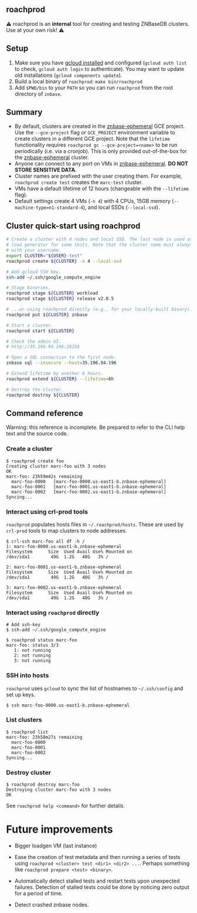 ## roachprod

⚠️ roachprod is an **internal** tool for creating and testing
ZNBaseDB clusters. Use at your own risk! ⚠️

## Setup

1. Make sure you have [gcloud installed] and configured (`gcloud auth list` to
check, `gcloud auth login` to authenticate). You may want to update old
installations (`gcloud components update`).
1. Build a local binary of `roachprod`: `make bin/roachprod`
1. Add `$PWD/bin` to your `PATH` so you can run `roachprod` from the root directory of `znbase`.

## Summary

* By default, clusters are created in the [znbase-ephemeral] GCE
  project. Use the `--gce-project` flag or `GCE_PROJECT` environment
  variable to create clusters in a different GCE project. Note that
  the `lifetime` functionality requires `roachprod gc
  --gce-project=<name>` to be run periodically (i.e. via a
  cronjob). This is only provided out-of-the-box for the
  [znbase-ephemeral] cluster.
* Anyone can connect to any port on VMs in [znbase-ephemeral].
  **DO NOT STORE SENSITIVE DATA**.
* Cluster names are prefixed with the user creating them. For example,
  `roachprod create test` creates the `marc-test` cluster.
* VMs have a default lifetime of 12 hours (changeable with the
  `--lifetime` flag).
* Default settings create 4 VMs (`-n 4`) with 4 CPUs, 15GB memory
  (`--machine-type=n1-standard-4`), and local SSDs (`--local-ssd`).

## Cluster quick-start using roachprod

```bash
# Create a cluster with 4 nodes and local SSD. The last node is used as a
# load generator for some tests. Note that the cluster name must always begin
# with your username.
export CLUSTER="${USER}-test"
roachprod create ${CLUSTER} -n 4 --local-ssd

# Add gcloud SSH key.
ssh-add ~/.ssh/google_compute_engine

# Stage binaries.
roachprod stage ${CLUSTER} workload
roachprod stage ${CLUSTER} release v2.0.5

# ...or using roachprod directly (e.g., for your locally-built binary).
roachprod put ${CLUSTER} znbase

# Start a cluster.
roachprod start ${CLUSTER}

# Check the admin UI.
# http://35.196.94.196:26258

# Open a SQL connection to the first node.
znbase sql --insecure --host=35.196.94.196

# Extend lifetime by another 6 hours.
roachprod extend ${CLUSTER} --lifetime=6h

# Destroy the cluster.
roachprod destroy ${CLUSTER}
```

## Command reference

Warning: this reference is incomplete. Be prepared to refer to the CLI help text
and the source code.

### Create a cluster

```
$ roachprod create foo
Creating cluster marc-foo with 3 nodes
OK
marc-foo: 23h59m42s remaining
  marc-foo-0000   [marc-foo-0000.us-east1-b.znbase-ephemeral]
  marc-foo-0001   [marc-foo-0001.us-east1-b.znbase-ephemeral]
  marc-foo-0002   [marc-foo-0002.us-east1-b.znbase-ephemeral]
Syncing...
```

### Interact using crl-prod tools

`roachprod` populates hosts files in `~/.roachprod/hosts`. These are used by
`crl-prod` tools to map clusters to node addresses.

```
$ crl-ssh marc-foo all df -h /
1: marc-foo-0000.us-east1-b.znbase-ephemeral
Filesystem      Size  Used Avail Use% Mounted on
/dev/sda1        49G  1.2G   48G   3% /

2: marc-foo-0001.us-east1-b.znbase-ephemeral
Filesystem      Size  Used Avail Use% Mounted on
/dev/sda1        49G  1.2G   48G   3% /

3: marc-foo-0002.us-east1-b.znbase-ephemeral
Filesystem      Size  Used Avail Use% Mounted on
/dev/sda1        49G  1.2G   48G   3% /
```

### Interact using `roachprod` directly

```
# Add ssh-key
$ ssh-add ~/.ssh/google_compute_engine

$ roachprod status marc-foo
marc-foo: status 3/3
   1: not running
   2: not running
   3: not running
```

### SSH into hosts

`roachprod` uses `gcloud` to sync the list of hostnames to `~/.ssh/config` and
set up keys.

```
$ ssh marc-foo-0000.us-east1-b.znbase-ephemeral
```

### List clusters

```
$ roachprod list
marc-foo: 23h58m27s remaining
  marc-foo-0000
  marc-foo-0001
  marc-foo-0002
Syncing...
```

### Destroy cluster

```
$ roachprod destroy marc-foo
Destroying cluster marc-foo with 3 nodes
OK
```

See `roachprod help <command>` for further details.


# Future improvements

* Bigger loadgen VM (last instance)

* Ease the creation of test metadata and then running a series of tests
  using `roachprod <cluster> test <dir1> <dir2> ...`. Perhaps something like
  `roachprod prepare <test> <binary>`.

* Automatically detect stalled tests and restart tests upon unexpected
  failures. Detection of stalled tests could be done by noticing zero output
  for a period of time.

* Detect crashed znbase nodes.

[znbase-ephemeral]: https://console.cloud.google.com/home/dashboard?project=znbase-ephemeral
[gcloud installed]: https://cloud.google.com/sdk/downloads
